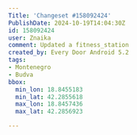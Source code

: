 ```yaml
---
Title: 'Changeset #158092424'
PublishDate: 2024-10-19T14:04:30Z
id: 158092424
user: Znaika
comment: Updated a fitness_station
created_by: Every Door Android 5.2
tags:
- Montenegro
- Budva
bbox:
  min_lon: 18.8455183
  min_lat: 42.2855618
  max_lon: 18.8457436
  max_lat: 42.2856923

---
```

